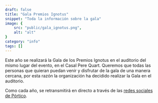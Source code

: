 ```yaml
---
draft: false
title: "Gala Premios Ignotus"
snippet: "Toda la información sobre la gala"
image: {
    src: "public/gala_ignotus.png",
    alt: "alt"
}
category: "info"
tags: []
---
```


Este año se realizará la Gala de los Premios Ignotus en el auditorio del mismo lugar del evento, en el Casal Pere Quart. Queremos que todas las personas que quieran puedan venir y disfrutar de la gala de una manera cercana, por esta razón la organización ha decidido realizar la Gala en el auditorio.

Como cada año, se retransmitirá en directo a través de las [redes sociales de Pórtico](https://www.youtube.com/@portico-aefcft7763/streams).
